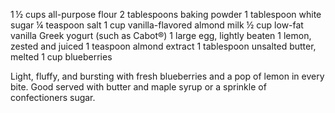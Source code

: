 1 ½ cups all-purpose flour
2 tablespoons baking powder
1 tablespoon white sugar
¼ teaspoon salt
1 cup vanilla-flavored almond milk
½ cup low-fat vanilla Greek yogurt (such as Cabot®)
1 large egg, lightly beaten
1 lemon, zested and juiced
1 teaspoon almond extract
1 tablespoon unsalted butter, melted
1 cup blueberries

Light, fluffy, and bursting with fresh blueberries and a pop of lemon in every bite. Good served with butter and maple syrup or a sprinkle of confectioners sugar.

